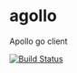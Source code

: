 # agollo
Apollo go client

[![Build Status](https://travis-ci.org/zouyx/agollo.svg?branch=master)](https://travis-ci.org/zouyx/agollo)
